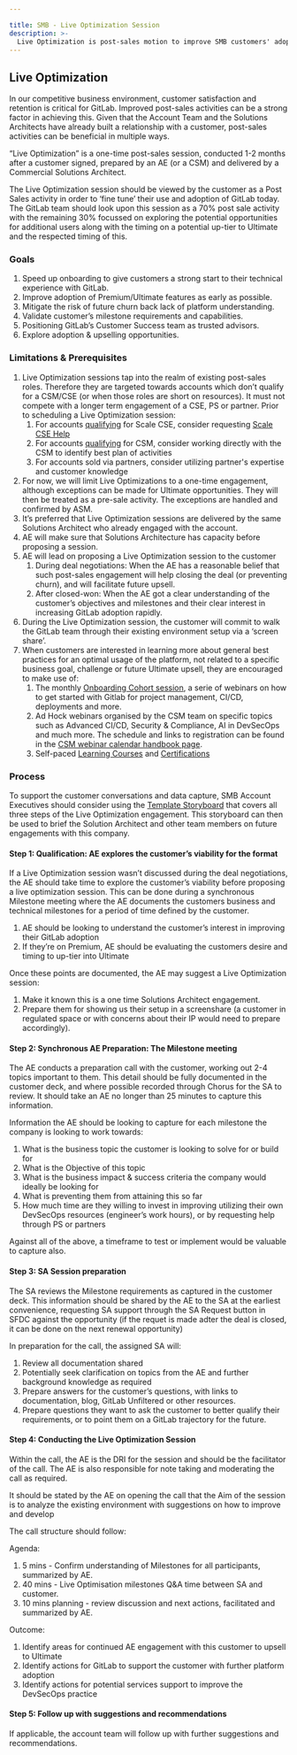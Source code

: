 ```yaml
---

title: SMB - Live Optimization Session
description: >-
  Live Optimization is post-sales motion to improve SMB customers' adoption of GitLab.
---
```








## Live Optimization

In our competitive business environment, customer satisfaction and retention is critical for GitLab. Improved post-sales activities can be a strong factor in achieving this. Given that the Account Team and the Solutions Architects have already built a relationship with a customer, post-sales activities can be beneficial in multiple ways.

“Live Optimization” is a one-time post-sales session, conducted 1-2 months after a customer signed, prepared by an AE (or a CSM) and delivered by a Commercial Solutions Architect.

The Live Optimization session should be viewed by the customer as a Post Sales activity in order to ‘fine tune’ their use and adoption of GitLab today. The GitLab team should look upon this session as a 70% post sale activity with the remaining 30% focussed on exploring the potential opportunities for additional users along with the timing on a potential up-tier to Ultimate and the respected timing of this.

### Goals

1. Speed up onboarding to give customers a strong start to their technical experience with GitLab.
1. Improve adoption of Premium/Ultimate features as early as possible.
1. Mitigate the risk of future churn back lack of platform understanding.
1. Validate customer’s milestone requirements and capabilities.
1. Positioning GitLab’s Customer Success team as trusted advisors.
1. Explore adoption & upselling opportunities.

### Limitations & Prerequisites

1. Live Optimization sessions tap into the realm of existing post-sales roles. Therefore they are targeted towards accounts which don’t qualify for a CSM/CSE (or when those roles are short on resources). It must not compete with a longer term engagement of a CSE, PS or partner. Prior to scheduling a Live Optimization session:
   1. For accounts [qualifying](https://gitlab.com/gitlab-com/customer-success/csm/-/wikis/CSM-Segments) for Scale CSE, consider requesting [Scale CSE Help](https://about.gitlab.com/handbook/customer-success/csm/segment/scale/scale-operating-rhythm/#scale-engagement-request-process)
   1. For accounts [qualifying](https://gitlab.com/gitlab-com/customer-success/csm/-/wikis/CSM-Segments) for CSM, consider working directly with the CSM to identify best plan of activities
   1. For accounts sold via partners, consider utilizing partner's expertise and customer knowledge
1. For now, we will limit Live Optimizations to a one-time engagement, although exceptions can be made for Ultimate opportunities. They will then be treated as a pre-sale activity. The exceptions are handled and confirmed by ASM.
1. It’s preferred that Live Optimization sessions are delivered by the same Solutions Architect who already engaged with the account.
1. AE will make sure that Solutions Architecture has capacity before proposing a session.
1. AE will lead on proposing a Live Optimization session to the customer
    1. During deal negotiations: When the AE has a reasonable belief that such post-sales engagement will help closing the deal (or preventing churn), and will facilitate future upsell.
    1. After closed-won: When the AE got a clear understanding of the customer’s objectives and milestones and their clear interest in increasing GitLab adoption rapidly.
1. During the Live Optimization session, the customer will commit to walk the GitLab team through their existing environment setup via a ‘screen share’.
1. When customers are interested in learning more about general best practices for an optimal usage of the platform, not related to a specific business goal, challenge or future Ultimate upsell, they are encouraged to make use of:
    1. The monthly [Onboarding Cohort session](https://about.gitlab.com/handbook/customer-success/csm/segment/scale/scale-operating-rhythm/#scale-onboarding-cohorts), a serie of webinars on how to get started with Gitlab for project management, CI/CD, deployments and more.
    1. Ad Hock webinars organised by the CSM team on specific topics such as Advanced CI/CD, Security & Compliance, AI in DevSecOps and much more. The schedule and links to registration can be found in the [CSM webinar calendar handbook page](https://about.gitlab.com/handbook/customer-success/csm/segment/scale/webinar-calendar/).
    1. Self-paced [Learning Courses](https://levelup.gitlab.com/catalog?labels=%5B%22Subject%22%2C%22Type%22%5D&values=%5B%22GitLab%20Product%20Training%22%2C%22Course%22%5D) and [Certifications](https://levelup.gitlab.com/pages/certifications/)

### Process

To support the customer conversations and data capture, SMB Account Executives should consider using the [Template Storyboard](https://docs.google.com/presentation/d/1VhMzr7n31KdiBRCaY6X9-B71-tRanUAuIh78J-2cr_4/edit#slide=id.g2372274dae0_5_482) that covers all three steps of the Live Optimization engagement. This storyboard can then be used to brief the Solution Architect and other team members on future engagements with this company.

#### Step 1: Qualification: AE explores the customer’s viability for the format

If a Live Optimization session wasn’t discussed during the deal negotiations, the AE should take time to explore the customer’s viability before proposing a live optimization session. This can be done during a synchronous Milestone meeting where the AE documents the customers business and technical milestones for a period of time defined by the customer.

1. AE should be looking to understand the customer’s interest in improving their GitLab adoption
1. If they’re on Premium, AE should be evaluating the customers desire and timing to up-tier into Ultimate

Once these points are documented, the AE may suggest a Live Optimization session:

1. Make it known this is a one time Solutions Architect engagement.
1. Prepare them for showing us their setup in a screenshare (a customer in regulated space or with concerns about their IP would need to prepare accordingly).

#### Step 2: Synchronous AE Preparation: The Milestone meeting

The AE conducts a preparation call with the customer, working out 2-4 topics important to them. This detail should be fully documented in the customer deck, and where possible recorded through Chorus for the SA to review. It should take an AE no longer than 25 minutes to capture this information.

Information the AE should be looking to capture for each milestone the company is looking to work towards:

1. What is the business topic the customer is looking to solve for or build for
1. What is the Objective of this topic
1. What is the business impact & success criteria the company would ideally be looking for
1. What is preventing them from attaining this so far
1. How much time are they willing to invest in improving utilizing their own DevSecOps resources (engineer’s work hours), or by requesting help through PS or partners

Against all of the above, a timeframe to test or implement would be valuable to capture also.

#### Step 3: SA Session preparation

The SA reviews the Milestone requirements as captured in the customer deck. This information should be shared by the AE to the SA at the earliest convenience, requesting SA support through the SA Request button in SFDC against the opportunity (if the requet is made adter the deal is closed, it can be done on the next renewal opportunity)

In preparation for the call, the assigned SA will:

1. Review all documentation shared
1. Potentially seek clarification on topics from the AE and further background knowledge as required
1. Prepare answers for the customer’s questions, with links to documentation, blog, GitLab Unfiltered or other resources.
1. Prepare questions they want to ask the customer to better qualify their requirements, or to point them on a GitLab trajectory for the future.

#### Step 4: Conducting the Live Optimization Session

Within the call, the AE is the DRI for the session and should be the facilitator of the call. The AE is also responsible for note taking and moderating the call as required.

It should be stated by the AE on opening the call that the Aim of the session is to analyze the existing environment with suggestions on how to improve and develop

The call structure should follow:

Agenda:

1. 5 mins - Confirm understanding of Milestones for all participants, summarized by AE.
1. 40 mins - Live Optimisation milestones Q&A time between SA and customer.
1. 10 mins planning - review discussion and next actions, facilitated and summarized by AE.

Outcome:

1. Identify areas for continued AE engagement with this customer to upsell to Ultimate
1. Identify actions for GitLab to support the customer with further platform adoption
1. Identify actions for potential services support to improve the DevSecOps practice

#### Step 5: Follow up with suggestions and recommendations

If applicable, the account team will follow up with further suggestions and recommendations.

